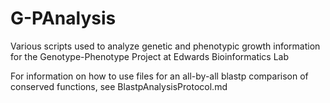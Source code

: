 # G-PAnalysis
Various scripts used to analyze genetic and phenotypic growth information for the Genotype-Phenotype Project at Edwards Bioinformatics Lab

For information on how to use files for an all-by-all blastp comparison of conserved functions, see BlastpAnalysisProtocol.md
